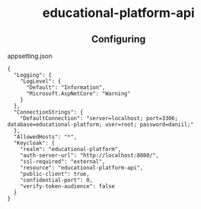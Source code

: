 <h1 align='center'>educational-platform-api</h1>

<h2 align='center'>Configuring</h2>

appsetting.json
```
{
  "Logging": {
    "LogLevel": {
      "Default": "Information",
      "Microsoft.AspNetCore": "Warning"
    }
  },
  "ConnectionStrings": {
    "DefaultConnection": "server=localhost; port=3306; database=educational-platform; user=root; password=daniil;"
  },
  "AllowedHosts": "*",
  "Keycloak": {
    "realm": "educational-platform",
    "auth-server-url": "http://localhost:8080/",
    "ssl-required": "external",
    "resource": "educational-platform-api",
    "public-client": true,
    "confidential-port": 0,
    "verify-token-audience": false
  }
}
```

